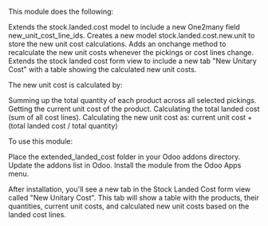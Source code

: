 This module does the following:

Extends the stock.landed.cost model to include a new One2many field new_unit_cost_line_ids.
Creates a new model stock.landed.cost.new.unit to store the new unit cost calculations.
Adds an onchange method to recalculate the new unit costs whenever the pickings or cost lines change.
Extends the stock landed cost form view to include a new tab "New Unitary Cost" with a table showing the calculated new unit costs.

The new unit cost is calculated by:

Summing up the total quantity of each product across all selected pickings.
Getting the current unit cost of the product.
Calculating the total landed cost (sum of all cost lines).
Calculating the new unit cost as: current unit cost + (total landed cost / total quantity)

To use this module:

Place the extended_landed_cost folder in your Odoo addons directory.
Update the addons list in Odoo.
Install the module from the Odoo Apps menu.

After installation, you'll see a new tab in the Stock Landed Cost form view called "New Unitary Cost". This tab will show a table with the products, their quantities, current unit costs, and calculated new unit costs based on the landed cost lines.
